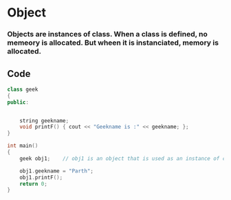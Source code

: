 # Object

### Objects are instances of class. When a class is defined, no memeory is allocated. But wheen it is instanciated, memory is allocated. 

## Code
``` cpp
class geek
{
public:


    string geekname;
    void printF() { cout << "Geekname is :" << geekname; };
}

int main()
{
    geek obj1;    // obj1 is an object that is used as an instance of class geek.

    obj1.geekname = "Parth";
    obj1.printF();
    return 0;
}